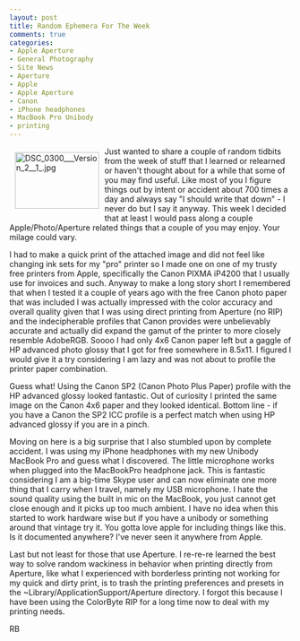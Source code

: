 ```yaml
---
layout: post
title: Random Ephemera For The Week
comments: true
categories:
- Apple Aperture
- General Photography
- Site News
- Aperture
- Apple
- Apple Aperture
- Canon
- iPhone headphones
- MacBook Pro Unibody
- printing
---
```

<a rel="lightbox" href="/wp-content/uploads/2009/07/DSC_0300___Version_2__1_.jpg"><img title="DSC_0300___Version_2__1_.jpg" src="/wp-content/uploads/2009/07/.thumbs/.DSC_0300___Version_2__1_.jpg" border="0" alt="DSC_0300___Version_2__1_.jpg" hspace="10" vspace="10" width="150" height="101" align="left" /></a>Just wanted to share a couple of random tidbits from the week of stuff that I learned or relearned or haven't thought about for a while that some of you may find useful. Like most of you I figure things out by intent or accident about 700 times a day and always say "I should write that down" - I never do but I say it anyway. This week I decided that at least I would pass along a couple Apple/Photo/Aperture related things that a couple of you may enjoy. Your milage could vary.

I had to make a quick print of the attached image and did not feel like changing ink sets for my "pro" printer so I made one on one of my trusty free printers from Apple, specifically the Canon PIXMA iP4200 that I usually use for invoices and such. Anyway to make a long story short I remembered that when I tested it a couple of years ago with the free Canon photo paper that was included I was actually impressed with the color accuracy and overall quality given that I was using direct printing from Aperture (no RIP) and the indecipherable profiles that Canon provides were unbelievably accurate and actually did expand the gamut of the printer to more closely resemble AdobeRGB. Soooo I had only 4x6 Canon paper left but a gaggle of HP advanced photo glossy that I got for free somewhere in 8.5x11. I figured I would give it a try considering I am lazy and was not about to profile the printer paper combination.

Guess what! Using the Canon SP2 (Canon Photo Plus Paper) profile with the HP advanced glossy looked fantastic. Out of curiosity I printed the same image on the Canon 4x6 paper and they looked identical. Bottom line - if you have a Canon the SP2 ICC profile is a perfect match when using HP advanced glossy if you are in a pinch.

Moving on here is a big surprise that I also stumbled upon by complete accident. I was using my iPhone headphones with my new Unibody MacBook Pro and guess what I discovered. The little microphone works when plugged into the MacBookPro headphone jack. This is fantastic considering I am a big-time Skype user and can now eliminate one more thing that I carry when I travel, namely my USB microphone. I hate the sound quality using the built in mic on the MacBook, you just cannot get close enough and it picks up too much ambient. I have no idea when this started to work hardware wise but if you have a unibody or something around that vintage try it. You gotta love apple for including things like this. Is it documented anywhere? I've never seen it anywhere from Apple.

Last but not least for those that use Aperture. I re-re-re learned the best way to solve random wackiness in behavior when printing directly from Aperture, like what I experienced with borderless printing not working for my quick and dirty print, is to trash the printing preferences and presets in the ~Library/ApplicationSupport/Aperture directory. I forgot this because I have been using the ColorByte RIP for a long time now to deal with my printing needs.

RB